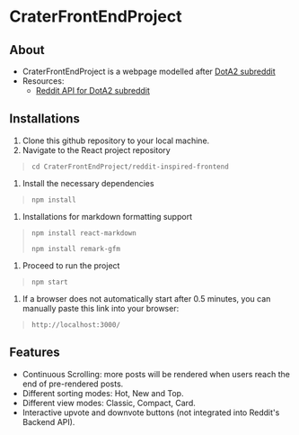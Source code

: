 # CraterFrontEndProject
## About
* CraterFrontEndProject is a webpage modelled after [DotA2 subreddit](https://www.reddit.com/r/DotA2)
* Resources:
  * [Reddit API for DotA2 subreddit](https://www.reddit.com/r/DotA2.json)

## Installations
1. Clone this github repository to your local machine.
1. Navigate to the React project repository
 > `cd CraterFrontEndProject/reddit-inspired-frontend`
1. Install the necessary dependencies
 > `npm install`
1. Installations for markdown formatting support
 > `npm install react-markdown`
 > 
 > `npm install remark-gfm`
1. Proceed to run the project
 > `npm start`
1. If a browser does not automatically start after 0.5 minutes, you can manually paste this link into your browser:
 > `http://localhost:3000/`

## Features
* Continuous Scrolling: more posts will be rendered when users reach the end of pre-rendered posts.
* Different sorting modes: Hot, New and Top.
* Different view modes: Classic, Compact, Card.
* Interactive upvote and downvote buttons (not integrated into Reddit's Backend API).
